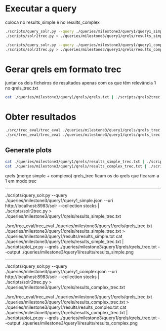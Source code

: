# Executar a query

coloca no results_simple e no results_complex

```sh
./scripts/query_solr.py --query ./queries/milestone3/query1/query1_simple.json --uri http://localhost:8983/solr --collection stocks | \
./scripts/solr2trec.py > ./queries/milestone3/query1/qrels/results_simple_trec.txt
```

```sh
./scripts/query_solr.py --query ./queries/milestone3/query1/query1_complex.json --uri http://localhost:8983/solr --collection stocks | \
./scripts/solr2trec.py > ./queries/milestone3/query1/qrels/results_complex_trec.txt
```

# Gerar qrels em formato trec

juntar os dois ficheiros de resultados apenas com os que têm relevância 1 no qrels_trec.txt

```sh
cat ./queries/milestone3/query1/qrels/qrels.txt | ./scripts/qrels2trec.py > ./queries/milestone3/query1/qrels/qrels_trec.txt
```

# Obter resultados

```sh
./src/trec_eval/trec_eval ./queries/milestone3/query1/qrels/qrels_trec.txt ./queries/milestone3/query1/qrels/results_simple_trec.txt > ./queries/milestone3/query1/results/results_simple.txt
./src/trec_eval/trec_eval ./queries/milestone3/query1/qrels/qrels_trec.txt ./queries/milestone3/query1/qrels/results_complex_trec.txt > ./queries/milestone3/query1/results/results_complex.txt
```

## Generate plots

```sh
cat ./queries/milestone3/query1/qrels/results_simple_trec.txt | ./scripts/plot_pr.py --qrels ./queries/milestone3/query1/qrels/qrels_trec.txt --output ./queries/milestone3/query1/results/results_simple.png
cat ./queries/milestone3/query1/qrels/results_complex_trec.txt | ./scripts/plot_pr.py --qrels ./queries/milestone3/query1/qrels/qrels_trec.txt --output ./queries/milestone3/query1/results/results_complex.png
```

qrels (merge simple + complexo)
qrels_trec ficam os do qrels que ficaram a 1 em modo trec



---------------------------------

./scripts/query_solr.py --query ./queries/milestone3/query1/query1_simple.json --uri http://localhost:8983/solr --collection stocks | \
./scripts/solr2trec.py > ./queries/milestone3/query1/qrels/results_simple_trec.txt


./src/trec_eval/trec_eval ./queries/milestone3/query1/qrels/qrels_trec.txt ./queries/milestone3/query1/qrels/results_simple_trec.txt > ./queries/milestone3/query1/results/results_simple.txt
cat ./queries/milestone3/query1/qrels/results_simple_trec.txt | ./scripts/plot_pr.py --qrels ./queries/milestone3/query1/qrels/qrels_trec.txt --output ./queries/milestone3/query1/results/results_simple.png



--------------------------------

./scripts/query_solr.py --query ./queries/milestone3/query1/query1_complex.json --uri http://localhost:8983/solr --collection stocks | \
./scripts/solr2trec.py > ./queries/milestone3/query1/qrels/results_complex_trec.txt

./src/trec_eval/trec_eval ./queries/milestone3/query1/qrels/qrels_trec.txt ./queries/milestone3/query1/qrels/results_complex_trec.txt > ./queries/milestone3/query1/results/results_complex.txt
cat ./queries/milestone3/query1/qrels/results_complex_trec.txt | ./scripts/plot_pr.py --qrels ./queries/milestone3/query1/qrels/qrels_trec.txt --output ./queries/milestone3/query1/results/results_complex.png

